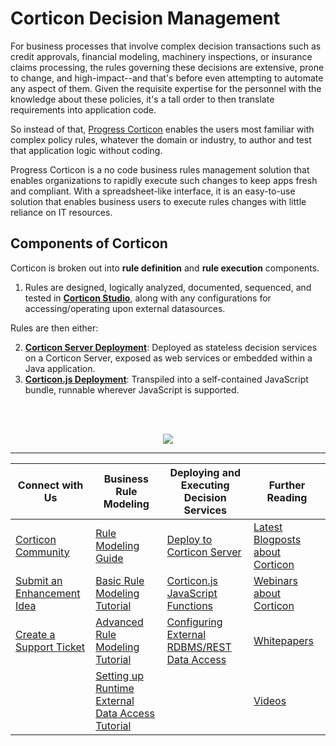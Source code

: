 # Corticon Decision Management

For business processes that involve complex decision transactions such as credit approvals, financial modeling, machinery inspections, or insurance claims processing, the rules governing these decisions are extensive, prone to change, and high-impact--and that's before even attempting to automate any aspect of them. Given the requisite expertise for the personnel with the knowledge about these policies, it's a tall order to then translate requirements into application code. 

So instead of that, [Progress Corticon](https://www.progress.com/corticon) enables the users most familiar with complex policy rules, whatever the domain or industry, to author and test that application logic without coding. 

Progress Corticon is a no code business rules management solution that enables organizations to rapidly execute such changes to keep apps fresh and compliant. With a spreadsheet-like interface, it is an easy-to-use solution that enab​​les business users to execute rules changes with little reliance on IT resources.


## Components of Corticon

Corticon is broken out into **rule definition** and **rule execution** components.

1.  Rules are designed, logically analyzed, documented, sequenced, and tested in **[Corticon Studio](https://docs.progress.com/bundle/corticon-quick-reference/page/A-guide-to-Progress-Corticon-Studio.html)**, along with any configurations for accessing/operating upon external datasources.

Rules are then either:

2) **[Corticon Server Deployment](https://docs.progress.com/category/corticon-java)**: Deployed as stateless decision services on a Corticon Server, exposed as web services or embedded within a Java application.
3) **[Corticon.js Deployment](https://docs.progress.com/category/corticon-javascript)**: Transpiled into a self-contained JavaScript bundle, runnable wherever JavaScript is supported.

<br>
<br>
<p align="center">  <img src="https://i.ibb.co/ww4tPNm/sshot-1.png"/>
</p>

--- 

| Connect with Us                                                                                              	| Business Rule Modeling                                                                                                                                                                                 	| Deploying and Executing Decision Services                                                                                                                             	| Further Reading                                                                                         	|
|--------------------------------------------------------------------------------------------------------------	|--------------------------------------------------------------------------------------------------------------------------------------------------------------------------------------------------------	|-----------------------------------------------------------------------------------------------------------------------------------------------------------------------	|---------------------------------------------------------------------------------------------------------	|
| [Corticon Community](https://community.progress.com/s/topic/0TO4Q00000026HaWAI/corticon-general-discussions) 	| [Rule Modeling Guide](https://docs.progress.com/bundle/corticon-rule-modeling/page/Introduction-to-Corticon-rule-modeling.html)                                                                        	| [Deploy to Corticon Server](https://docs.progress.com/category/corticon-java)                                                                                         	| [Latest Blogposts about Corticon](https://www.progress.com/blogs/cognitive-services)                    	|
| [Submit an Enhancement Idea](https://corticon.ideas.aha.io/portal_session/new)                               	| [Basic Rule Modeling Tutorial](https://docs.progress.com/bundle/basic-corticon-tutorial/page/Tutorial-Basic-Rule-Modeling-in-Corticon-Studio.html)                                                     	| [Corticon.js JavaScript Functions](https://docs.progress.com/category/corticon-javascript)                                                                            	| [Webinars about Corticon](https://www.progress.com/webinars?filter=product%5ecorticon%7clanguage%5eall) 	|
| [Create a Support Ticket](https://secure.progress.com/com/)                                                  	| [Advanced Rule Modeling Tutorial](https://docs.progress.com/bundle/adv-corticon-tutorial/page/Tutorial-Advanced-Rule-Modeling-in-Corticon-Studio.html)                                                 	| [Configuring External RDBMS/REST Data Access](https://docs.progress.com/bundle/corticon-data-integration/page/Why-your-rules-might-want-to-access-external-data.html) 	| [Whitepapers](https://www.progress.com/papers?filter=product^corticon)                                  	|
|                                                                                                              	| [Setting up Runtime External Data Access Tutorial](https://docs.progress.com/bundle/corticon-edc-modeling-tutorial/page/Tutorial-Modeling-Progress-Corticon-Rules-to-Access-a-Database-using-EDC.html) 	|                                                                                                                                                                       	| [Videos](https://www.progress.com/video?product=corticon)                                               	|
